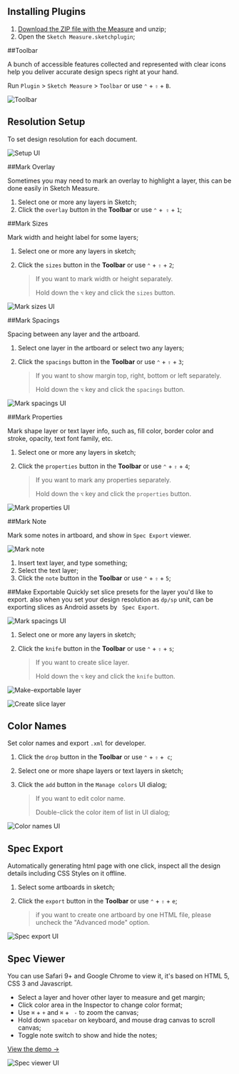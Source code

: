 ## Installing Plugins

1. [Download the ZIP file with the Measure](https://github.com/forestlin1212/sketch-measure/archive/master.zip) and unzip;
2. Open the `Sketch Measure.sketchplugin`;



##Toolbar

A bunch of accessible features collected and represented with clear icons help you deliver accurate design specs right at your hand.


Run `Plugin` > `Sketch Measure` > `Toolbar` or use `⌃` + `⇧` + `B`.

![Toolbar](http://utom.design/measure/docs/toolbar.png)

## Resolution Setup

To set design resolution for each document.

![Setup UI](http://utom.design/measure/docs/setup.png)

##Mark Overlay

Sometimes you may need to mark an overlay to highlight a layer, this can be done easily in Sketch Measure.

1. Select one or more any layers in Sketch;
2. Click the `overlay` button in the **Toolbar** or use `⌃` +` ⇧` + `1`;



##Mark Sizes

Mark width and height label for some layers;

1. Select one or more any layers in sketch;

2. Click the `sizes` button in the **Toolbar** or use `⌃` + `⇧` + `2`;

   > If you want to mark width or height separately.
   >
   > Hold down the `⌥` key and click the `sizes` button.


![Mark sizes UI](http://utom.design/measure/docs/mark-sizes.png)


##Mark Spacings

Spacing between any layer and the artboard.

1. Select one layer in the artboard or select two any layers;

2. Click the `spacings` button in the **Toolbar** or use `⌃` + `⇧` + `3`; 

   > If you want to show margin top, right, bottom or left separately.
   >
   > Hold down the `⌥` key and click the `spacings` button.

![Mark spacings UI](http://utom.design/measure/docs/mark-spacings.png)



##Mark Properties

Mark shape layer or text layer info, such as, fill color, border color and stroke, opacity, text font family, etc.

1. Select one or more any layers in sketch;

2. Click the `properties` button in the **Toolbar** or use `⌃` + `⇧` + `4`;

   > If you want to mark any properties separately.
   >
   > Hold down the `⌥` key and click the `properties` button.

![Mark properties UI](http://utom.design/measure/docs/mark-properties.png)



##Mark Note

Mark some notes in artboard, and show in `Spec Export` viewer.

![Mark note](http://utom.design/measure/docs/mark-note.png)

1. Insert text layer, and type something;
2. Select the text layer;
3. Click the `note` button in the **Toolbar** or use `⌃` + `⇧` + `5`;




##Make Exportable
Quickly set slice presets for the layer you'd like to export. also when you set your design resolution as `dp/sp` unit, can be exporting slices as Android assets by ` Spec Export`.

![Mark spacings UI](http://utom.design/measure/docs/android-assets.png)

1. Select one or more any layers in sketch;

2. Click the `knife` button in the **Toolbar** or use `⌃` + `⇧` + `s`;

   > If you want to create slice layer.
   >
   > Hold down the `⌥` key and click the `knife` button.


![Make-exportable layer](http://utom.design/measure/docs/make-exportable.gif?resize=w720,h405)

![Create slice layer](http://utom.design/measure/docs/create-slice-layer.gif?resize=w720,h405)

## Color Names

Set color names and export `.xml`  for developer.

1. Click the `drop` button in the **Toolbar** or use `⌃` + `⇧` +` c`;

2. Select one or more shape layers or text layers in sketch;

3. Click the `add` button in the `Manage colors` UI dialog;

   > If you want to edit color name.
   >
   > Double-click the color item of list in UI dialog;

![Color names UI](http://utom.design/measure/docs/color-names.png)



## Spec Export

Automatically generating html page with one click, inspect all the design details including CSS Styles on it offline.

1. Select some artboards in sketch;

2. Click the `export` button in the **Toolbar** or use `⌃` + `⇧` + `e`;

   > if you want to create one artboard by one HTML file, please uncheck the "Advanced mode" option.

![Spec export UI](http://utom.design/measure/docs/spec-export.png)

## Spec Viewer

You can use Safari 9+ and Google Chrome to view it, it's based on HTML 5, CSS 3 and Javascript. 

- Select a layer and hover other layer to measure and get margin; 
- Click color area in the Inspector to change color format;
- Use `⌘` + `+` and `⌘` + ` -` to zoom the canvas;
- Hold down `spacebar` on keyboard, and mouse drag canvas to scroll canvas;
- Toggle note switch to show and hide the notes;

[View the demo →](http://utom.design/news/)

![Spec viewer UI](http://utom.design/measure/docs/spec-viewer.png)

